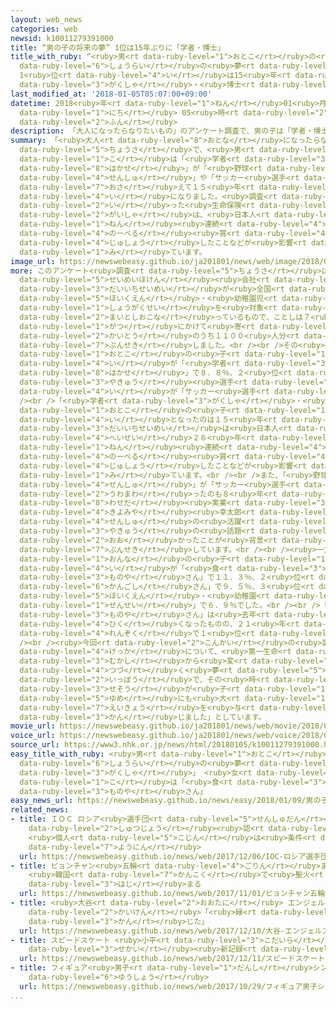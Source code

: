 ```yaml
---
layout: web_news
categories: web
newsid: k10011279391000
title: “男の子の将来の夢” 1位は15年ぶりに「学者・博士」
title_with_ruby: “<ruby>男<rt data-ruby-level="1">おとこ</rt></ruby>の<ruby>子<rt data-ruby-level="1">こ</rt></ruby>の<ruby>将来<rt
  data-ruby-level="6">しょうらい</rt></ruby>の<ruby>夢<rt data-ruby-level="5">ゆめ</rt></ruby>”
  1<ruby>位<rt data-ruby-level="4">い</rt></ruby>は15<ruby>年<rt data-ruby-level="1">ねん</rt></ruby>ぶりに「<ruby>学者<rt
  data-ruby-level="3">がくしゃ</rt></ruby>・<ruby>博士<rt data-ruby-level="8">はかせ</rt></ruby>」
last_modified_at: '2018-01-05T05:07:00+09:00'
datetime: 2018<ruby>年<rt data-ruby-level="1">ねん</rt></ruby>01<ruby>月<rt data-ruby-level="1">がつ</rt></ruby>05<ruby>日<rt
  data-ruby-level="1">にち</rt></ruby> 05<ruby>時<rt data-ruby-level="2">じ</rt></ruby>07<ruby>分<rt
  data-ruby-level="2">ふん</rt></ruby>
description: 「大人になったらなりたいもの」のアンケート調査で、男の子は「学者・博士」が「野球選手」や「サッカー選手」を抑えて１５年ぶりに１位になりました。調査を行った生命保険会社は、日本人が３年連続でノーベル賞を受賞したことなどが影響しているのではないかと見ています。
summary: 「<ruby>大人<rt data-ruby-level="8">おとな</rt></ruby>になったらなりたいもの」のアンケート<ruby>調査<rt
  data-ruby-level="5">ちょうさ</rt></ruby>で、<ruby>男<rt data-ruby-level="1">おとこ</rt></ruby>の<ruby>子<rt
  data-ruby-level="1">こ</rt></ruby>は「<ruby>学者<rt data-ruby-level="3">がくしゃ</rt></ruby>・<ruby>博士<rt
  data-ruby-level="8">はかせ</rt></ruby>」が「<ruby>野球<rt data-ruby-level="3">やきゅう</rt></ruby><ruby>選手<rt
  data-ruby-level="4">せんしゅ</rt></ruby>」や「サッカー<ruby>選手<rt data-ruby-level="4">せんしゅ</rt></ruby>」を<ruby>抑<rt
  data-ruby-level="7">おさ</rt></ruby>えて１５<ruby>年<rt data-ruby-level="1">ねん</rt></ruby>ぶりに１<ruby>位<rt
  data-ruby-level="4">い</rt></ruby>になりました。<ruby>調査<rt data-ruby-level="5">ちょうさ</rt></ruby>を<ruby>行<rt
  data-ruby-level="2">い</rt></ruby>った<ruby>生命保険<rt data-ruby-level="5">せいめいほけん</rt></ruby><ruby>会社<rt
  data-ruby-level="2">がいしゃ</rt></ruby>は、<ruby>日本人<rt data-ruby-level="1">にほんじん</rt></ruby>が３<ruby>年<rt
  data-ruby-level="1">ねん</rt></ruby><ruby>連続<rt data-ruby-level="4">れんぞく</rt></ruby>で<ruby>ノーベル<rt
  data-ruby-level="4">のーべる</rt></ruby><ruby>賞<rt data-ruby-level="4">しょう</rt></ruby>を<ruby>受賞<rt
  data-ruby-level="4">じゅしょう</rt></ruby>したことなどが<ruby>影響<rt data-ruby-level="7">えいきょう</rt></ruby>しているのではないかと<ruby>見<rt
  data-ruby-level="1">み</rt></ruby>ています。
image_url: https://newswebeasy.github.io/ja201801/news/web/image/2018/01/05/K10011279391_1801042217_1801050507_01_02.jpg
more: このアンケート<ruby>調査<rt data-ruby-level="5">ちょうさ</rt></ruby>は、<ruby>大手<rt data-ruby-level="1">おおて</rt></ruby><ruby>生命保険<rt
  data-ruby-level="5">せいめいほけん</rt></ruby><ruby>会社<rt data-ruby-level="2">がいしゃ</rt></ruby>の<ruby>第一生命<rt
  data-ruby-level="3">だいいちせいめい</rt></ruby>が<ruby>全国<rt data-ruby-level="3">ぜんこく</rt></ruby>の<ruby>保育園<rt
  data-ruby-level="5">ほいくえん</rt></ruby>・<ruby>幼稚園児<rt data-ruby-level="7">ようちえんじ</rt></ruby>と<ruby>小学生<rt
  data-ruby-level="1">しょうがくせい</rt></ruby>を<ruby>対象<rt data-ruby-level="4">たいしょう</rt></ruby>に<ruby>毎年行<rt
  data-ruby-level="2">まいとしおこな</rt></ruby>っているもので、ことしは７<ruby>月<rt data-ruby-level="1">がつ</rt></ruby>から９<ruby>月<rt
  data-ruby-level="1">がつ</rt></ruby>にかけて<ruby>寄<rt data-ruby-level="5">よ</rt></ruby>せられた<ruby>回答<rt
  data-ruby-level="2">かいとう</rt></ruby>のうち１１００<ruby>人分<rt data-ruby-level="2">にんぶん</rt></ruby>を<ruby>分析<rt
  data-ruby-level="7">ぶんせき</rt></ruby>しました。<br /><br />その<ruby>結果<rt data-ruby-level="4">けっか</rt></ruby>、<ruby>男<rt
  data-ruby-level="1">おとこ</rt></ruby>の<ruby>子<rt data-ruby-level="1">こ</rt></ruby>は１<ruby>位<rt
  data-ruby-level="4">い</rt></ruby>が「<ruby>学者<rt data-ruby-level="3">がくしゃ</rt></ruby>・<ruby>博士<rt
  data-ruby-level="8">はかせ</rt></ruby>」で８．８％、２<ruby>位<rt data-ruby-level="4">い</rt></ruby>が「<ruby>野球<rt
  data-ruby-level="3">やきゅう</rt></ruby><ruby>選手<rt data-ruby-level="4">せんしゅ</rt></ruby>」で７．２％、３<ruby>位<rt
  data-ruby-level="4">い</rt></ruby>が「サッカー<ruby>選手<rt data-ruby-level="4">せんしゅ</rt></ruby>」で６．７％となりました。<br
  /><br />「<ruby>学者<rt data-ruby-level="3">がくしゃ</rt></ruby>・<ruby>博士<rt data-ruby-level="8">はかせ</rt></ruby>」が<ruby>男<rt
  data-ruby-level="1">おとこ</rt></ruby>の<ruby>子<rt data-ruby-level="1">こ</rt></ruby>の１<ruby>位<rt
  data-ruby-level="4">い</rt></ruby>となったのは１５<ruby>年<rt data-ruby-level="1">ねん</rt></ruby>ぶりで、<ruby>第一生命<rt
  data-ruby-level="3">だいいちせいめい</rt></ruby>は<ruby>日本人<rt data-ruby-level="1">にほんじん</rt></ruby>が<ruby>平成<rt
  data-ruby-level="4">へいせい</rt></ruby>２６<ruby>年<rt data-ruby-level="1">ねん</rt></ruby>から３<ruby>年<rt
  data-ruby-level="1">ねん</rt></ruby><ruby>連続<rt data-ruby-level="4">れんぞく</rt></ruby>で<ruby>ノーベル<rt
  data-ruby-level="4">のーべる</rt></ruby><ruby>賞<rt data-ruby-level="4">しょう</rt></ruby>を<ruby>受賞<rt
  data-ruby-level="4">じゅしょう</rt></ruby>したことなどが<ruby>影響<rt data-ruby-level="7">えいきょう</rt></ruby>しているのではないかと<ruby>見<rt
  data-ruby-level="1">み</rt></ruby>ています。<br /><br />また、「<ruby>野球<rt data-ruby-level="3">やきゅう</rt></ruby><ruby>選手<rt
  data-ruby-level="4">せんしゅ</rt></ruby>」が「サッカー<ruby>選手<rt data-ruby-level="4">せんしゅ</rt></ruby>」を<ruby>上回<rt
  data-ruby-level="2">うわまわ</rt></ruby>ったのも８<ruby>年<rt data-ruby-level="1">ねん</rt></ruby>ぶりで、<ruby>早稲田<rt
  data-ruby-level="8">わせだ</rt></ruby><ruby>実業<rt data-ruby-level="3">じつぎょう</rt></ruby>の<ruby>清宮<rt
  data-ruby-level="4">きよみや</rt></ruby><ruby>幸太郎<rt data-ruby-level="7">こうたろう</rt></ruby><ruby>選手<rt
  data-ruby-level="4">せんしゅ</rt></ruby>の<ruby>活躍<rt data-ruby-level="7">かつやく</rt></ruby>など、<ruby>野球<rt
  data-ruby-level="3">やきゅう</rt></ruby>の<ruby>話題<rt data-ruby-level="3">わだい</rt></ruby>が<ruby>多<rt
  data-ruby-level="2">おお</rt></ruby>かったことが<ruby>背景<rt data-ruby-level="6">はいけい</rt></ruby>にあると<ruby>分析<rt
  data-ruby-level="7">ぶんせき</rt></ruby>しています。<br /><br /><ruby>一方<rt data-ruby-level="2">いっぽう</rt></ruby>、<ruby>女<rt
  data-ruby-level="1">おんな</rt></ruby>の<ruby>子<rt data-ruby-level="1">こ</rt></ruby>は１<ruby>位<rt
  data-ruby-level="4">い</rt></ruby>が「<ruby>食<rt data-ruby-level="3">た</rt></ruby>べ<ruby>物屋<rt
  data-ruby-level="3">ものや</rt></ruby>さん」で１１．３％、２<ruby>位<rt data-ruby-level="4">い</rt></ruby>が「<ruby>看護師<rt
  data-ruby-level="6">かんごし</rt></ruby>さん」で９．５％、３<ruby>位<rt data-ruby-level="4">い</rt></ruby>が「<ruby>保育園<rt
  data-ruby-level="5">ほいくえん</rt></ruby>・<ruby>幼稚園<rt data-ruby-level="7">ようちえん</rt></ruby>の<ruby>先生<rt
  data-ruby-level="1">せんせい</rt></ruby>」で６．９％でした。<br /><br />「<ruby>食<rt data-ruby-level="3">た</rt></ruby>べ<ruby>物屋<rt
  data-ruby-level="3">ものや</rt></ruby>さん」は<ruby>去年<rt data-ruby-level="3">きょねん</rt></ruby>より４ポイントほど<ruby>低<rt
  data-ruby-level="4">ひく</rt></ruby>くなったものの、２１<ruby>年<rt data-ruby-level="1">ねん</rt></ruby><ruby>連続<rt
  data-ruby-level="4">れんぞく</rt></ruby>で１<ruby>位<rt data-ruby-level="4">い</rt></ruby>となりました。<br
  /><br /><ruby>今回<rt data-ruby-level="2">こんかい</rt></ruby>の<ruby>調査<rt data-ruby-level="5">ちょうさ</rt></ruby><ruby>結果<rt
  data-ruby-level="4">けっか</rt></ruby>について、<ruby>第一生命<rt data-ruby-level="3">だいいちせいめい</rt></ruby>は「<ruby>昔<rt
  data-ruby-level="3">むかし</rt></ruby>から<ruby>変<rt data-ruby-level="4">か</rt></ruby>わらず<ruby>続<rt
  data-ruby-level="4">つづ</rt></ruby>く<ruby>夢<rt data-ruby-level="5">ゆめ</rt></ruby>がある<ruby>一方<rt
  data-ruby-level="2">いっぽう</rt></ruby>で、その<ruby>時<rt data-ruby-level="2">とき</rt></ruby>の<ruby>世相<rt
  data-ruby-level="3">せそう</rt></ruby>が<ruby>子<rt data-ruby-level="1">こ</rt></ruby>どもたちの<ruby>夢<rt
  data-ruby-level="5">ゆめ</rt></ruby>にも<ruby>大<rt data-ruby-level="1">おお</rt></ruby>きく<ruby>影響<rt
  data-ruby-level="7">えいきょう</rt></ruby>を<ruby>与<rt data-ruby-level="7">あた</rt></ruby>えるとも<ruby>感<rt
  data-ruby-level="3">かん</rt></ruby>じました」としています。
movie_url: https://newswebeasy.github.io/ja201801/news/web/movie/2018/01/05/k10011279391_201801050515_201801050517.mp4
voice_url: https://newswebeasy.github.io/ja201801/news/web/voice/2018/01/05/k10011279391_201801050515_201801050517.mp3
source_url: https://www3.nhk.or.jp/news/html/20180105/k10011279391000.html
easy_title_with_ruby: <ruby>男<rt data-ruby-level="1">おとこ</rt></ruby>の<ruby>子<rt data-ruby-level="1">こ</rt></ruby>の<ruby>将来<rt
  data-ruby-level="6">しょうらい</rt></ruby>の<ruby>夢<rt data-ruby-level="5">ゆめ</rt></ruby>は「<ruby>学者<rt
  data-ruby-level="3">がくしゃ</rt></ruby>」 <ruby>女<rt data-ruby-level="1">おんな</rt></ruby>の<ruby>子<rt
  data-ruby-level="1">こ</rt></ruby>は「<ruby>食<rt data-ruby-level="3">た</rt></ruby>べ<ruby>物屋<rt
  data-ruby-level="3">ものや</rt></ruby>さん」
easy_news_url: https://newswebeasy.github.io/news/easy/2018/01/09/男の子の将来の夢は学者-女の子は食べ物屋さん
related_news:
- title: ＩＯＣ ロシア<ruby>選手団<rt data-ruby-level="5">せんしゅだん</rt></ruby>の<ruby>五輪<rt data-ruby-level="4">ごりん</rt></ruby><ruby>出場<rt
    data-ruby-level="2">しゅつじょう</rt></ruby><ruby>認<rt data-ruby-level="6">みと</rt></ruby>めず
    <ruby>個人<rt data-ruby-level="5">こじん</rt></ruby>は<ruby>条件<rt data-ruby-level="5">じょうけん</rt></ruby>つきで<ruby>容認<rt
    data-ruby-level="7">ようにん</rt></ruby>
  url: https://newswebeasy.github.io/news/web/2017/12/06/IOC-ロシア選手団の五輪出場認めず-個人は条件つきで容認
- title: ピョンチャン<ruby>五輪<rt data-ruby-level="4">ごりん</rt></ruby>まで100<ruby>日<rt data-ruby-level="1">にち</rt></ruby>
    <ruby>韓国<rt data-ruby-level="7">かんこく</rt></ruby>で<ruby>聖火<rt data-ruby-level="6">せいか</rt></ruby>リレー<ruby>始<rt
    data-ruby-level="3">はじ</rt></ruby>まる
  url: https://newswebeasy.github.io/news/web/2017/11/01/ピョンチャン五輪まで100日-韓国で聖火リレー始まる
- title: <ruby>大谷<rt data-ruby-level="2">おおたに</rt></ruby> エンジェルス<ruby>入団<rt data-ruby-level="5">にゅうだん</rt></ruby><ruby>会見<rt
    data-ruby-level="2">かいけん</rt></ruby>「<ruby>縁<rt data-ruby-level="7">えん</rt></ruby>みたいなもの<ruby>感<rt
    data-ruby-level="3">かん</rt></ruby>じた」
  url: https://newswebeasy.github.io/news/web/2017/12/10/大谷-エンジェルス入団会見縁みたいなもの感じた
- title: スピードスケート <ruby>小平<rt data-ruby-level="3">こだいら</rt></ruby> 1000メートルで<ruby>世界<rt
    data-ruby-level="3">せかい</rt></ruby><ruby>新記録<rt data-ruby-level="4">しんきろく</rt></ruby>
  url: https://newswebeasy.github.io/news/web/2017/12/11/スピードスケート-小平-1000メートルで世界新記録
- title: フィギュア<ruby>男子<rt data-ruby-level="1">だんし</rt></ruby>シングル <ruby>宇野<rt data-ruby-level="6">うの</rt></ruby>が<ruby>優勝<rt
    data-ruby-level="6">ゆうしょう</rt></ruby>
  url: https://newswebeasy.github.io/news/web/2017/10/29/フィギュア男子シングル-宇野が優勝
...
```

